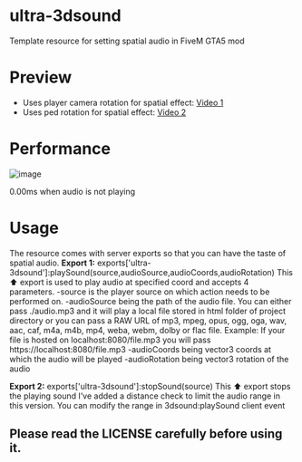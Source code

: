 # ultra-3dsound
Template resource for setting spatial audio in FiveM GTA5 mod

# Preview 
- Uses player camera rotation for spatial effect: [Video 1](https://www.youtube.com/watch?v=Asoa9LmcTs4) 
- Uses ped rotation for spatial effect: [Video 2](https://www.youtube.com/watch?v=Ng7Bn20WuKQ) 

# Performance

![image](https://user-images.githubusercontent.com/43913907/112118752-b0340100-8be2-11eb-86a6-4f76e19c1d69.png)

0.00ms when audio is not playing

# Usage
The resource comes with server exports so that you can have the taste of spatial audio.
**Export 1:**
exports['ultra-3dsound']:playSound(source,audioSource,audioCoords,audioRotation)
This :arrow_up: export is used to play audio at specified coord and accepts 4 parameters.
-source is the player source on which action needs to be performed on.
-audioSource being the path of the audio file. You can either pass ./audio.mp3 and it will play a local file stored in html folder of project directory or you can pass a RAW URL of mp3, mpeg, opus, ogg, oga, wav, aac, caf, m4a, m4b, mp4, weba, webm, dolby or flac file. Example: If your file is hosted on localhost:8080/file.mp3 you will pass https://localhost:8080/file.mp3
-audioCoords being vector3 coords at which the audio will be played
-audioRotation being vector3 rotation of the audio

**Export 2:**
exports['ultra-3dsound']:stopSound(source)
This :arrow_up: export stops the playing sound
I’ve added a distance check to limit the audio range in this version. You can modify the range in 3dsound:playSound client event

## Please read the LICENSE carefully before using it.
